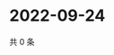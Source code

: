 # 2022-09-24

共 0 条

<!-- BEGIN WEIBO -->
<!-- 最后更新时间 Sat Sep 24 2022 19:15:05 GMT+0800 (China Standard Time) -->

<!-- END WEIBO -->
